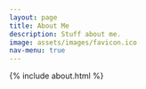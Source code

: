 ```yaml
---
layout: page
title: About Me
description: Stuff about me.
image: assets/images/favicon.ico
nav-menu: true
---
```


<!-- Main -->
<div id="main" class="alt">

<!-- One -->
<section id="one">
	<div class="inner">

<!-- Content -->
{% include about.html %}
</div>
</section>
